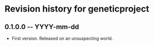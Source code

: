 # Revision history for geneticproject

## 0.1.0.0 -- YYYY-mm-dd

* First version. Released on an unsuspecting world.
